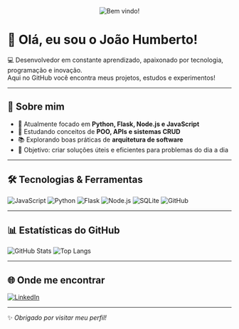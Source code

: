 <p align="center">
  <img src="https://readme-typing-svg.herokuapp.com?font=Fira+Code&size=30&pause=1000&color=FF0000&center=true&vCenter=true&repeat=true&width=500&lines=Bem+vindo!" alt="Bem vindo!" />
</p>

# 👋 Olá, eu sou o João Humberto!

💻 Desenvolvedor em constante aprendizado, apaixonado por tecnologia, programação e inovação.  
Aqui no GitHub você encontra meus projetos, estudos e experimentos!

---

## 🚀 Sobre mim
- 🔭 Atualmente focado em **Python, Flask, Node.js e JavaScript**
- 🌱 Estudando conceitos de **POO, APIs e sistemas CRUD**
- 📚 Explorando boas práticas de **arquitetura de software**
- 🎯 Objetivo: criar soluções úteis e eficientes para problemas do dia a dia

---

## 🛠️ Tecnologias & Ferramentas
![JavaScript](https://img.shields.io/badge/JavaScript-F7DF1E?style=for-the-badge&logo=javascript&logoColor=black)
![Python](https://img.shields.io/badge/Python-3776AB?style=for-the-badge&logo=python&logoColor=white)
![Flask](https://img.shields.io/badge/Flask-000000?style=for-the-badge&logo=flask&logoColor=white)
![Node.js](https://img.shields.io/badge/Node.js-339933?style=for-the-badge&logo=node.js&logoColor=white)
![SQLite](https://img.shields.io/badge/SQLite-003B57?style=for-the-badge&logo=sqlite&logoColor=white)
![GitHub](https://img.shields.io/badge/GitHub-181717?style=for-the-badge&logo=github&logoColor=white)

---

## 📊 Estatísticas do GitHub
![GitHub Stats](https://github-readme-stats.vercel.app/api?username=JoaoHumberto31&show_icons=true&theme=tokyonight)
![Top Langs](https://github-readme-stats.vercel.app/api/top-langs/?username=JoaoHumberto31&layout=compact&theme=tokyonight)

---

## 🌐 Onde me encontrar
[![LinkedIn](https://img.shields.io/badge/LinkedIn-0077B5?style=for-the-badge&logo=linkedin&logoColor=white)](https://linkedin.com/in/joão-humberto-tecila-mayer-4956a2285)

---

✨ _Obrigado por visitar meu perfil!_
